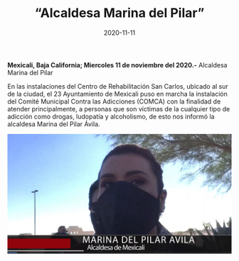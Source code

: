 ﻿---
layout: blog
title:  “Alcaldesa Marina del Pilar”
date:   2020-11-11  
categories: mexicali
permalink: /:categories/:title:output_ext
image: /img/cnr/marina-del-pilar.jpg
autor: 
---


**Mexicali, Baja California;  Miercoles 11 de noviembre del 2020.-** Alcaldesa Marina del Pilar


En las instalaciones del Centro de Rehabilitación San Carlos, ubicado al sur de la ciudad, el 23 Ayuntamiento de Mexicali puso en marcha la instalación del Comité Municipal Contra las Adicciones (COMCA) con la finalidad de atender principalmente, a personas que son víctimas de la cualquier tipo de adicción como drogas, ludopatía y alcoholismo, de esto nos informó la alcaldesa Marina del Pilar Ávila.

<div id="carouselExampleSlidesOnly" class="carousel slide" data-ride="carousel">
  <div class="carousel-inner">
    <div class="carousel-item active">
       <img class="d-block w-100" src="/img/cnr/marina-del-pilar.jpg" loading="lazy"  alt="Alcaldesa Marina del Pilar">
    </div>
  </div>
</div>